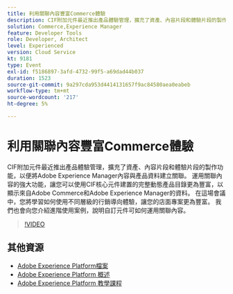 ```yaml
---
title: 利用關聯內容豐富Commerce體驗
description: CIF附加元件最近推出產品體驗管理，擴充了資產、內容片段和體驗片段的製作功能，以便將Adobe Experience Manager內容與產品資料建立關聯。 運用關聯內容的強大功能，讓您可以使用CIF核心元件建置的完整動態產品目錄更為豐富，以顯示來自Adobe Commerce和Adobe Experience Manager的資料。 在這場會議中，您將學習如何使用不同層級的行銷導向體驗，讓您的店面專案更為豐富。 我們也會向您介紹進階使用案例，說明自訂元件可如何運用關聯內容。
solution: Commerce,Experience Manager
feature: Developer Tools
role: Developer, Architect
level: Experienced
version: Cloud Service
kt: 9181
type: Event
exl-id: f5186897-3afd-4732-99f5-a69dad44b037
duration: 1523
source-git-commit: 9a297cda953d4414131657f9ac84580aea0eabeb
workflow-type: tm+mt
source-wordcount: '217'
ht-degree: 5%

---
```


# 利用關聯內容豐富Commerce體驗

CIF附加元件最近推出產品體驗管理，擴充了資產、內容片段和體驗片段的製作功能，以便將Adobe Experience Manager內容與產品資料建立關聯。 運用關聯內容的強大功能，讓您可以使用CIF核心元件建置的完整動態產品目錄更為豐富，以顯示來自Adobe Commerce和Adobe Experience Manager的資料。 在這場會議中，您將學習如何使用不同層級的行銷導向體驗，讓您的店面專案更為豐富。 我們也會向您介紹進階使用案例，說明自訂元件可如何運用關聯內容。

>[!VIDEO](https://video.tv.adobe.com/v/337772/?quality=12&learn=on&hidetitle=true)

## 其他資源

- [Adobe Experience Platform檔案](https://experienceleague.adobe.com/docs/experience-platform.html)
- [Adobe Experience Platform 概述](https://experienceleague.adobe.com/docs/experience-platform/landing/home.html?lang=zh-Hant)
- [Adobe Experience Platform 教學課程](https://experienceleague.adobe.com/docs/platform-learn/tutorials/overview.html?lang=zh-Hant)
